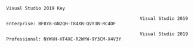                                                                       Visual Studio 2019 Key

                                                      Visual Studio 2019 Enterprise: BF8Y8-GN2QH-T84XB-QVY3B-RC4DF

                                                      Visual Studio 2019 Professional: NYWVH-HT4XC-R2WYW-9Y3CM-X4V3Y
